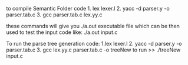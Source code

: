 to compile Semantic Folder code
    1. lex lexer.l
    2. yacc -d parser.y -o parser.tab.c
    3. gcc parser.tab.c lex.yy.c 

these commands will give you ./a.out executable file which can be then used to test the input code like:
    ./a.out input.c



To run the parse tree generation code:
    1.lex lexer.l
    2. yacc -d parser.y -o parser.tab.c
    3. gcc lex.yy.c parser.tab.c -o treeNew
to run
    >> ./treeNew input.c